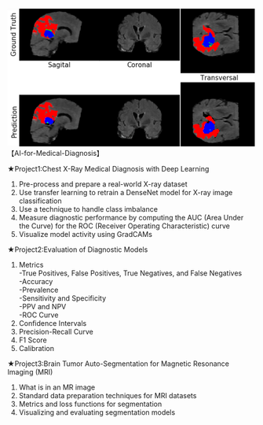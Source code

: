 ![image](https://github.com/Duffy617/AI-for-Medical-Diagnosis/blob/master/Prediction.png)
【AI-for-Medical-Diagnosis】

★Project1:Chest X-Ray Medical Diagnosis with Deep Learning <br />

1. Pre-process and prepare a real-world X-ray dataset<br />
2. Use transfer learning to retrain a DenseNet model for X-ray image classification<br />
3. Use a technique to handle class imbalance<br />
4. Measure diagnostic performance by computing the AUC (Area Under the Curve) for the ROC (Receiver Operating Characteristic) curve<br />
5. Visualize model activity using GradCAMs<br />

★Project2:Evaluation of Diagnostic Models <br />

1. Metrics<br />
-True Positives, False Positives, True Negatives, and False Negatives<br />
-Accuracy<br />
-Prevalence<br />
-Sensitivity and Specificity<br />
-PPV and NPV<br />
-ROC Curve<br />
2. Confidence Intervals<br />
3. Precision-Recall Curve<br />
4. F1 Score<br />
5. Calibration<br />

★Project3:Brain Tumor Auto-Segmentation for Magnetic Resonance Imaging (MRI) <br />

1. What is in an MR image<br />
2. Standard data preparation techniques for MRI datasets<br />
3. Metrics and loss functions for segmentation<br />
4. Visualizing and evaluating segmentation models<br />
